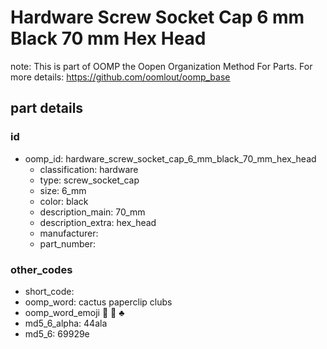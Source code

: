 # Hardware Screw Socket Cap 6 mm Black 70 mm Hex Head  

note: This is part of OOMP the Oopen Organization Method For Parts. For more details: https://github.com/oomlout/oomp_base

##  part details





### id
* oomp_id: hardware_screw_socket_cap_6_mm_black_70_mm_hex_head
  * classification: hardware
  * type: screw_socket_cap
  * size: 6_mm
  * color: black
  * description_main: 70_mm
  * description_extra: hex_head
  * manufacturer: 
  * part_number: 

### other_codes
* short_code: 
* oomp_word: cactus paperclip clubs
* oomp_word_emoji :cactus: :paperclip: :clubs:
* md5_6_alpha: 44ala
* md5_6: 69929e
